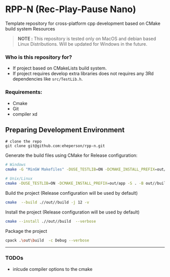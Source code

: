 # RPP-N (Rec-Play-Pause Nano)
 Template repository for cross-platform cpp development based on CMake build system Resources

> **NOTE :** This repository is tested only on MacOS and debian based Linux Distributions. Will be updated for Windows in the future.

### Who is this repository for?
* If project based on CMakeLists build system.
* If project requires develop extra libraries does not requires any 3Rd dependencies like `src/TestLib.h`.

### Requirements:
* Cmake
* Git
* compiler xd

## Preparing Development Environment
```
# clone the repo
git clone git@github.com:eheperson/rpp-n.git

```

Generate the build files using CMake for Release configuration:
```bash
# Windows
cmake -G "MinGW Makefiles" -DUSE_TESTLIB=ON -DCMAKE_INSTALL_PREFIX=out/app -S . -B out//build

# Unix/Linux
cmake -DUSE_TESTLIB=ON -DCMAKE_INSTALL_PREFIX=out/app -S . -B out//build

```

Build the project (Release configuration will be used by default)
```bash
cmake  --build .//out//build -j 12 -v
```

Install the project (Release configuration will be used by default)
```bash
cmake --install .//out//build  --verbose
```


Package the project
```bash
cpack .\out\build  -c Debug --verbose
```

--- 

### TODOs
- inlcude compiler options to the cmake